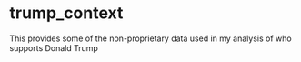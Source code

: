 # trump_context
This provides some of the non-proprietary data used in my analysis of who supports Donald Trump
